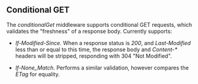 ## Conditional GET

The _conditionalGet_ middleware supports conditional GET requests, which validates the "freshness" of a response body. Currently supports:

  * _If-Modified-Since_. When a response status is _200_, and _Last-Modified_ less than or equal to this time, the response body and _Content-*_ headers will be stripped, responding with 304 "Not Modified".

  * _If-None_Match_. Performs a similar validation, however compares the _ETag_ for equality.